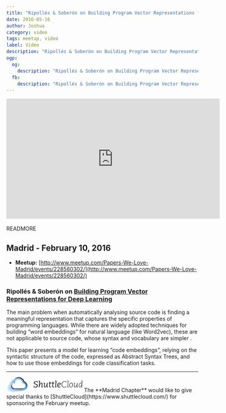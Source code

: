 ```yaml
---
title: "Ripollés & Soberón on Building Program Vector Representations for Deep Learning"
date: 2016-05-16
author: Joshua
category: video
tags: meetup, video
label: Video
description: "Ripollés & Soberón on Building Program Vector Representations for Deep Learning"
ogp:
  og:
    description: "Ripollés & Soberón on Building Program Vector Representations for Deep Learning"
  fb:
    description: "Ripollés & Soberón on Building Program Vector Representations for Deep Learning"
---
```


<iframe class="video" width="560" height="315" src="https://www.youtube.com/watch?v=Ju2pRFVmgAk" frameborder="0" allowfullscreen></iframe>

READMORE

## Madrid - February 10, 2016

* **Meetup:** [http://www.meetup.com/Papers-We-Love-Madrid/events/228560302/](http://www.meetup.com/Papers-We-Love-Madrid/events/228560302/)

### Ripollés & Soberón on [Building Program Vector Representations for Deep Learning](http://arxiv.org/abs/1409.3358)

The main problem when automatically analysing source code is finding a meaningful representation that captures the specific properties of programming languages. While there are widely adopted techniques for building “word embeddings” for natural language (like Word2vec), these are not applicable to source code, whose syntax and vocabulary are simpler .

This paper presents a model for learning “code embeddings”, relying on the syntactic structure of the code, expressed as Abstract Syntax Trees, and how to use those embeddings for code classification tasks.

---

<img class="left no-shadow" alt="ShuttleCloud" style="width: 200px" src="/images/shuttcloud.png" />
The **Madrid Chapter** would like to give special thanks to [ShuttleCloud](https://www.shuttlecloud.com/) for sponsoring the February meetup.
